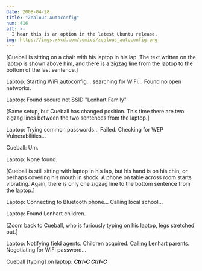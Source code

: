```yaml
---
date: 2008-04-28
title: "Zealous Autoconfig"
num: 416
alt: >-
  I hear this is an option in the latest Ubuntu release.
img: https://imgs.xkcd.com/comics/zealous_autoconfig.png
---
```

[Cueball is sitting on a chair with his laptop in his lap. The text written on the laptop is shown above him, and there is a zigzag line from the laptop to the bottom of the last sentence.]

Laptop: Starting WiFi autoconfig... searching for WiFi... Found no open networks.

Laptop: Found secure net SSID "Lenhart Family"

[Same setup, but Cueball has changed position. This time there are two zigzag lines between the two sentences from the laptop.]

Laptop: Trying common passwords... Failed. Checking for WEP Vulnerabilities...

Cueball: Um.

Laptop: None found.

[Cueball is still sitting with laptop in his lap, but his hand is on his chin, or perhaps covering his mouth in shock. A phone on table across room starts vibrating. Again, there is only one zigzag line to the bottom sentence from the laptop.]

Laptop: Connecting to Bluetooth phone... Calling local school...

Laptop: Found Lenhart children.

[Zoom back to Cueball, who is furiously typing on his laptop, legs stretched out.]

Laptop: Notifying field agents. Children acquired. Calling Lenhart parents. Negotiating for WiFi password...

Cueball [typing] on laptop: ***Ctrl-C Ctrl-C***